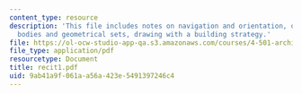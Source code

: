 ```yaml
---
content_type: resource
description: 'This file includes notes on navigation and orientation, organizing parts:
  bodies and geometrical sets, drawing with a building strategy.'
file: https://ol-ocw-studio-app-qa.s3.amazonaws.com/courses/4-501-architectural-construction-and-computation-fall-2005/9ab41a9f061aa56a423e5491397246c4_recit1.pdf
file_type: application/pdf
resourcetype: Document
title: recit1.pdf
uid: 9ab41a9f-061a-a56a-423e-5491397246c4
---
```

